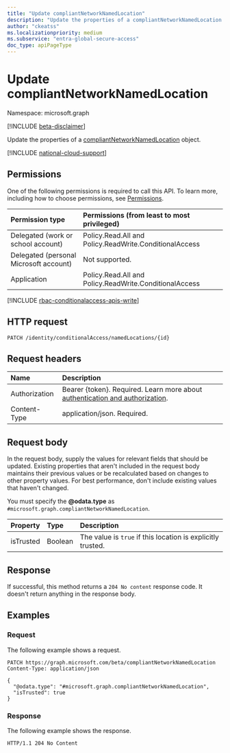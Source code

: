 ```yaml
---
title: "Update compliantNetworkNamedLocation"
description: "Update the properties of a compliantNetworkNamedLocation object."
author: "ckeatss"
ms.localizationpriority: medium
ms.subservice: "entra-global-secure-access"
doc_type: apiPageType
---
```


# Update compliantNetworkNamedLocation

Namespace: microsoft.graph

[!INCLUDE [beta-disclaimer](../../includes/beta-disclaimer.md)]

Update the properties of a [compliantNetworkNamedLocation](../resources/compliantnetworknamedlocation.md) object.

[!INCLUDE [national-cloud-support](../../includes/all-clouds.md)]

## Permissions

One of the following permissions is required to call this API. To learn more, including how to choose permissions, see [Permissions](/graph/permissions-reference).

<!-- { "blockType": "ignored"  } // Note: Removing this line will result in the permissions autogeneration tool overwriting the table. -->
| Permission type                        | Permissions (from least to most privileged) |
|:---------------------------------------|:--------------------------------------------|
| Delegated (work or school account)     | Policy.Read.All and Policy.ReadWrite.ConditionalAccess |
| Delegated (personal Microsoft account) | Not supported. |
| Application                            | Policy.Read.All and Policy.ReadWrite.ConditionalAccess |

[!INCLUDE [rbac-conditionalaccess-apis-write](../includes/rbac-for-apis/rbac-conditionalaccess-apis-write.md)]

## HTTP request

<!-- {
  "blockType": "ignored"
}
-->
``` http
PATCH /identity/conditionalAccess/namedLocations/{id}
```

## Request headers

| Name       | Description|
|:-----------|:-----------|
|Authorization|Bearer {token}. Required. Learn more about [authentication and authorization](/graph/auth/auth-concepts).|
|Content-Type|application/json. Required.|

## Request body

In the request body, supply the values for relevant fields that should be updated. Existing properties that aren't included in the request body maintains their previous values or be recalculated based on changes to other property values. For best performance, don't include existing values that haven't changed.

You must specify the **@odata.type** as `#microsoft.graph.compliantNetworkNamedLocation`.


| Property     | Type        | Description |
|:-------------|:------------|:------------|
|isTrusted|Boolean|The value is `true` if this location is explicitly trusted.|



## Response

If successful, this method returns a `204 No content` response code. It doesn't return anything in the response body.

## Examples

### Request

The following example shows a request.
<!-- {
  "blockType": "request",
  "name": "update_compliantnetworknamedlocation"
}
-->
``` http
PATCH https://graph.microsoft.com/beta/compliantNetworkNamedLocation
Content-Type: application/json

{
  "@odata.type": "#microsoft.graph.compliantNetworkNamedLocation",
  "isTrusted": true
}
```

### Response

The following example shows the response.
<!-- {
  "blockType": "response",
  "truncated": true
}
-->
``` http
HTTP/1.1 204 No Content
```

